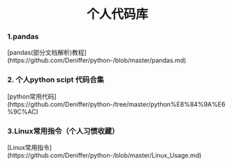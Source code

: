 # <center>个人代码库</center>
### 1.pandas 
<p align="left">[pandas(部分文档解析)教程](https://github.com/Deniffer/python-/blob/master/pandas.md) </p>

### 2. 个人python scipt 代码合集
<p align="left">[python常用代码](https://github.com/Deniffer/python-/tree/master/python%E8%84%9A%E6%9C%AC) </p>

### 3.Linux常用指令（个人习惯收藏）
<p align="left">[Linux常用指令](https://github.com/Deniffer/python-/blob/master/Linux_Usage.md) </p>